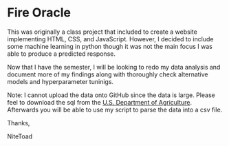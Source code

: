 # Fire Oracle

This was originally a class project that included to create a website
implementing HTML, CSS, and JavaScript.
However, I decided to include some machine learning in python though
it was not the main focus I was able to produce a predicted response.

Now that I have the semester, I will be looking to redo my data
analysis and document more of my findings along with thoroughly
check alternative models and hyperparameter tuninigs.

Note: I cannot upload the data onto GitHub since the data is large.
Please feel to download the sql from the [U.S. Department of Agriculture](https://www.fs.usda.gov/rds/archive/catalog/RDS-2013-0009.6).
Afterwards you will be able to use my script to parse the data into
a csv file.

Thanks,

NiteToad
